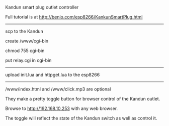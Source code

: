 Kandun smart plug outlet controller

Full tutorial is at http://benlo.com/esp8266/KankunSmartPlug.html

<hr>

scp to the Kandun 

create /www/cgi-bin

chmod 755 cgi-bin

put relay.cgi in cgi-bin


<hr>
upload init.lua and httpget.lua to the esp8266


<hr>

/www/index.html and /www/click.mp3 are optional

They make a pretty toggle button for browser control of the Kandun outlet.

Browse to http://192.168.10.253 with any web browser.

The toggle will reflect the state of the Kandun switch as well as control it.



